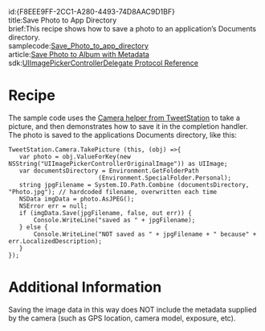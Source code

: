 id:{F8EEE9FF-2CC1-A280-4493-74D8AAC9D1BF}  
title:Save Photo to App Directory  
brief:This recipe shows how to save a photo to an application’s Documents directory.  
samplecode:[Save_Photo_to_app_directory](https://github.com/xamarin/recipes/tree/master/ios/media/video_and_photos/save_photo_to_app_directory)  
article:[Save Photo to Album with Metadata](/recipes/ios/media/video_and_photos/save_photo_to_album_with_metadata)  
sdk:[UIImagePickerControllerDelegate Protocol Reference](https://developer.apple.com/library/ios/#documentation/UIKit/Reference/UIImagePickerControllerDelegate_Protocol/UIImagePickerControllerDelegate/UIImagePickerControllerDelegate.html)  

<a name="Recipe" class="injected"></a>


# Recipe

The sample code uses the [ <span class="s2">Camera helper from TweetStation</span>](https://github.com/migueldeicaza/TweetStation/blob/master/TweetStation/UI/Camera.cs) to
take a picture, and then demonstrates how to save it in the completion handler.
The photo is saved to the applications Documents directory, like this:

```
TweetStation.Camera.TakePicture (this, (obj) =>{
   var photo = obj.ValueForKey(new NSString("UIImagePickerControllerOriginalImage")) as UIImage;
   var documentsDirectory = Environment.GetFolderPath
                         (Environment.SpecialFolder.Personal);
   string jpgFilename = System.IO.Path.Combine (documentsDirectory, "Photo.jpg"); // hardcoded filename, overwritten each time
   NSData imgData = photo.AsJPEG();
   NSError err = null;
   if (imgData.Save(jpgFilename, false, out err)) {
       Console.WriteLine("saved as " + jpgFilename);
   } else {
       Console.WriteLine("NOT saved as " + jpgFilename + " because" + err.LocalizedDescription);
   }
});
```

 <a name="Additional_Information" class="injected"></a>


# Additional Information

Saving the image data in this way does NOT include the metadata supplied by
the camera (such as GPS location, camera model, exposure, etc).
